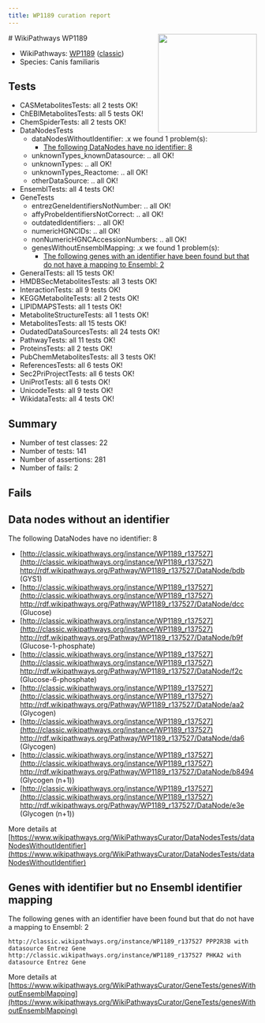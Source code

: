 ```yaml
---
title: WP1189 curation report
---
```


<img style="float: right; width: 200px" src="https://upload.wikimedia.org/wikipedia/commons/thumb/8/83/Wplogo_with_text_500.png/640px-Wplogo_with_text_500.png" />
# WikiPathways WP1189

* WikiPathways: [WP1189](https://wikipathways.org/pathways/WP1189) ([classic](https://classic.wikipathways.org/instance/WP1189))
* Species: Canis familiaris
## Tests
* CASMetabolitesTests: all 2 tests OK!
* ChEBIMetabolitesTests: all 5 tests OK!
* ChemSpiderTests: all 2 tests OK!
* DataNodesTests
    * dataNodesWithoutIdentifier: .x we found 1 problem(s):
        * [The following DataNodes have no identifier: 8](#d2d32fa7)
    * unknownTypes_knownDatasource: .. all OK!
    * unknownTypes: .. all OK!
    * unknownTypes_Reactome: .. all OK!
    * otherDataSource: .. all OK!
* EnsemblTests: all 4 tests OK!
* GeneTests
    * entrezGeneIdentifiersNotNumber: .. all OK!
    * affyProbeIdentifiersNotCorrect: .. all OK!
    * outdatedIdentifiers: .. all OK!
    * numericHGNCIDs: .. all OK!
    * nonNumericHGNCAccessionNumbers: .. all OK!
    * genesWithoutEnsemblMapping: .x we found 1 problem(s):
        * [The following genes with an identifier have been found but that do not have a mapping to Ensembl: 2](#40286d84)
* GeneralTests: all 15 tests OK!
* HMDBSecMetabolitesTests: all 3 tests OK!
* InteractionTests: all 9 tests OK!
* KEGGMetaboliteTests: all 2 tests OK!
* LIPIDMAPSTests: all 1 tests OK!
* MetaboliteStructureTests: all 1 tests OK!
* MetabolitesTests: all 15 tests OK!
* OudatedDataSourcesTests: all 24 tests OK!
* PathwayTests: all 11 tests OK!
* ProteinsTests: all 2 tests OK!
* PubChemMetabolitesTests: all 3 tests OK!
* ReferencesTests: all 6 tests OK!
* Sec2PriProjectTests: all 6 tests OK!
* UniProtTests: all 6 tests OK!
* UnicodeTests: all 9 tests OK!
* WikidataTests: all 4 tests OK!


## Summary

* Number of test classes: 22
* Number of tests: 141
* Number of assertions: 281
* Number of fails: 2

## Fails

<a name="d2d32fa7" />

## Data nodes without an identifier

The following DataNodes have no identifier: 8

* [http://classic.wikipathways.org/instance/WP1189_r137527](http://classic.wikipathways.org/instance/WP1189_r137527) http://rdf.wikipathways.org/Pathway/WP1189_r137527/DataNode/bdb (GYS1)
* [http://classic.wikipathways.org/instance/WP1189_r137527](http://classic.wikipathways.org/instance/WP1189_r137527) http://rdf.wikipathways.org/Pathway/WP1189_r137527/DataNode/dcc (Glucose)
* [http://classic.wikipathways.org/instance/WP1189_r137527](http://classic.wikipathways.org/instance/WP1189_r137527) http://rdf.wikipathways.org/Pathway/WP1189_r137527/DataNode/b9f (Glucose-1-phosphate)
* [http://classic.wikipathways.org/instance/WP1189_r137527](http://classic.wikipathways.org/instance/WP1189_r137527) http://rdf.wikipathways.org/Pathway/WP1189_r137527/DataNode/f2c (Glucose-6-phosphate)
* [http://classic.wikipathways.org/instance/WP1189_r137527](http://classic.wikipathways.org/instance/WP1189_r137527) http://rdf.wikipathways.org/Pathway/WP1189_r137527/DataNode/aa2 (Glycogen)
* [http://classic.wikipathways.org/instance/WP1189_r137527](http://classic.wikipathways.org/instance/WP1189_r137527) http://rdf.wikipathways.org/Pathway/WP1189_r137527/DataNode/da6 (Glycogen)
* [http://classic.wikipathways.org/instance/WP1189_r137527](http://classic.wikipathways.org/instance/WP1189_r137527) http://rdf.wikipathways.org/Pathway/WP1189_r137527/DataNode/b8494 (Glycogen (n+1))
* [http://classic.wikipathways.org/instance/WP1189_r137527](http://classic.wikipathways.org/instance/WP1189_r137527) http://rdf.wikipathways.org/Pathway/WP1189_r137527/DataNode/e3e (Glycogen (n+1))


More details at [https://www.wikipathways.org/WikiPathwaysCurator/DataNodesTests/dataNodesWithoutIdentifier](https://www.wikipathways.org/WikiPathwaysCurator/DataNodesTests/dataNodesWithoutIdentifier)

<a name="40286d84" />

## Genes with identifier but no Ensembl identifier mapping

The following genes with an identifier have been found but that do not have a mapping to Ensembl: 2
```
http://classic.wikipathways.org/instance/WP1189_r137527 PPP2R3B with datasource Entrez Gene
http://classic.wikipathways.org/instance/WP1189_r137527 PHKA2 with datasource Entrez Gene
```

More details at [https://www.wikipathways.org/WikiPathwaysCurator/GeneTests/genesWithoutEnsemblMapping](https://www.wikipathways.org/WikiPathwaysCurator/GeneTests/genesWithoutEnsemblMapping)

